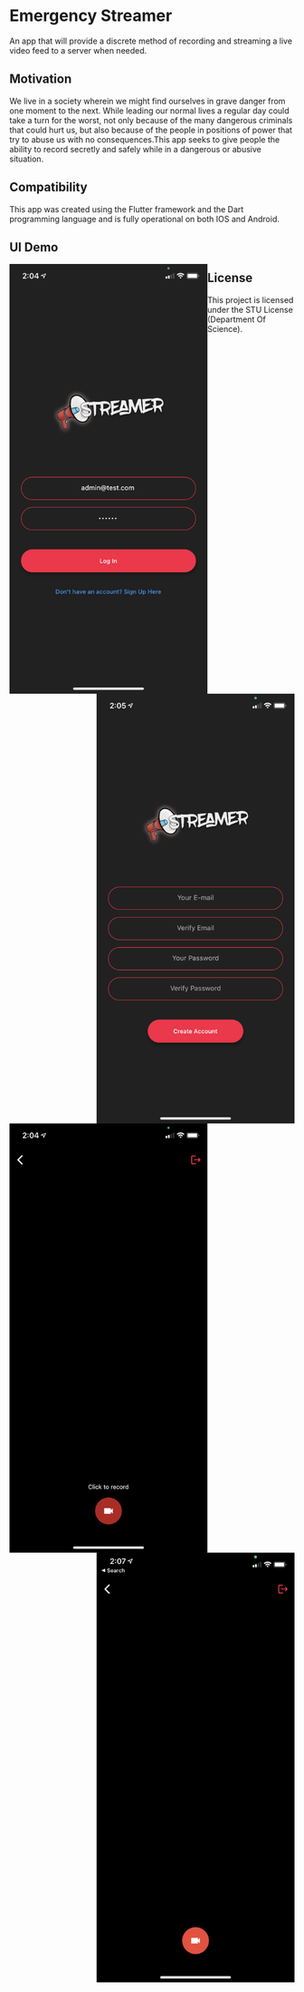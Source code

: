 # Emergency Streamer
An app that will provide a discrete method of recording and streaming a live video feed to a server when needed.
 
## Motivation
We live in a society wherein we might find ourselves in grave danger from one moment to the next. While leading our normal lives a regular day could take a turn for the worst, not only because of the many dangerous criminals that could hurt us, but also because of the people in positions of power that try to abuse us with no consequences.This app seeks to give people the ability to record secretly and safely while in a dangerous or abusive situation. 

## Compatibility
This app was created using the Flutter framework and the Dart programming language and is fully operational on both IOS and Android.

## UI Demo
<img src="https://raw.githubusercontent.com/AndhyGomez/FlutterEmergencyStreamer/main/images/LoginScreen.png" width = 350 align = left>
<img src="https://raw.githubusercontent.com/AndhyGomez/FlutterEmergencyStreamer/main/images/RegistrationScreen.png" width = 350 align = right>


<img src="https://raw.githubusercontent.com/AndhyGomez/FlutterEmergencyStreamer/main/images/MainScreenInactive.png" width = 350 align = left>
<img src="https://raw.githubusercontent.com/AndhyGomez/FlutterEmergencyStreamer/main/images/MainScreenActive.png" width = 350 align = right>

## License
This project is licensed under the STU License (Department Of Science).
